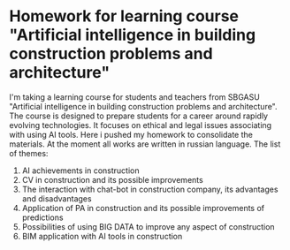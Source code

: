 # Homework for learning course "Artificial intelligence in building construction problems and architecture"

I'm taking a learning course for students and teachers from SBGASU "Artificial intelligence in building construction problems and architecture". The course is designed to prepare students for a career around rapidly evolving technologies. It focuses on ethical and legal issues associating with using AI tools. Here i pushed my homework to consolidate the materials. At the moment all works are written in russian language. The list of themes:
1. AI achievements in construction
2. CV in construction and its possible improvements
3. The interaction with chat-bot in construction company, its advantages and disadvantages
4. Application of PA in construction and its possible improvements of predictions
5. Possibilities of using BIG DATA to improve any aspect of construction
6. BIM application with AI tools in construction